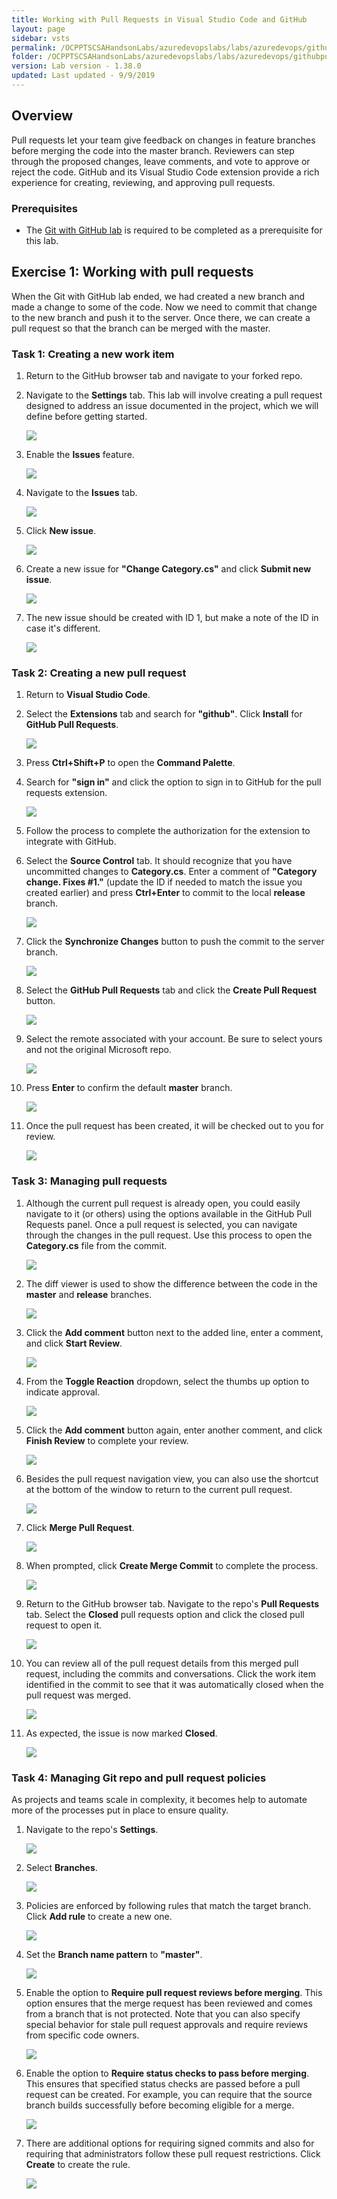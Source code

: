 ```yaml
---
title: Working with Pull Requests in Visual Studio Code and GitHub
layout: page
sidebar: vsts
permalink: /OCPPTSCSAHandsonLabs/azuredevopslabs/labs/azuredevops/githubpullrequests/
folder: /OCPPTSCSAHandsonLabs/azuredevopslabs/labs/azuredevops/githubpullrequests/
version: Lab version - 1.38.0
updated: Last updated - 9/9/2019
---
```

<div class="rw-ui-container"></div>

<a name="Overview"></a>
## Overview ##

Pull requests let your team give feedback on changes in feature branches before merging the code into the master branch. Reviewers can step through the proposed changes, leave comments, and vote to approve or reject the code. GitHub and its Visual Studio Code extension provide a rich experience for creating, reviewing, and approving pull requests.

<a name="Prerequisites"></a>
### Prerequisites ###

- The [Git with GitHub lab](../github) is required to be completed as a prerequisite for this lab.

<a name="Exercise1"></a>
## Exercise 1: Working with pull requests ##

When the Git with GitHub lab ended, we had created a new branch and made a change to some of the code. Now we need to commit that change to the new branch and push it to the server. Once there, we can create a pull request so that the branch can be merged with the master.

<a name="Ex1Task1"></a>
### Task 1: Creating a new work item ###

1. Return to the GitHub browser tab and navigate to your forked repo.

1. Navigate to the **Settings** tab. This lab will involve creating a pull request designed to address an issue documented in the project, which we will define before getting started.

    ![](images/000.png)

1. Enable the **Issues** feature.

    ![](images/001.png)

1. Navigate to the **Issues** tab.

    ![](images/002.png)

1. Click **New issue**.

    ![](images/003.png)

1. Create a new issue for **"Change Category.cs"** and click **Submit new issue**.

    ![](images/004.png)

1. The new issue should be created with ID 1, but make a note of the ID in case it's different.

    ![](images/005.png)

<a name="Ex1Task2"></a>
### Task 2: Creating a new pull request ###

1. Return to **Visual Studio Code**.

1. Select the **Extensions** tab and search for **"github"**. Click **Install** for **GitHub Pull Requests**.

    ![](images/006.png)

1. Press **Ctrl+Shift+P** to open the **Command Palette**.

1. Search for **"sign in"** and click the option to sign in to GitHub for the pull requests extension.

    ![](images/007.png)

1. Follow the process to complete the authorization for the extension to integrate with GitHub.

1. Select the **Source Control** tab. It should recognize that you have uncommitted changes to **Category.cs**. Enter a comment of **"Category change. Fixes #1."** (update the ID if needed to match the issue you created earlier) and press **Ctrl+Enter** to commit to the local **release** branch.

    ![](images/008.png)

1. Click the **Synchronize Changes** button to push the commit to the server branch.

    ![](images/009.png)

1. Select the **GitHub Pull Requests** tab and click the **Create Pull Request** button.

    ![](images/010.png)

1. Select the remote associated with your account. Be sure to select yours and not the original Microsoft repo.

    ![](images/011.png)

1. Press **Enter** to confirm the default **master** branch.

    ![](images/012.png)

1. Once the pull request has been created, it will be checked out to you for review.

    ![](images/013.png)

<a name="Ex1Task3"></a>
### Task 3: Managing pull requests ###

1. Although the current pull request is already open, you could easily navigate to it (or others) using the options available in the GitHub Pull Requests panel. Once a pull request is selected, you can navigate through the changes in the pull request. Use this process to open the **Category.cs** file from the commit.

    ![](images/014.png)

1. The diff viewer is used to show the difference between the code in the **master** and **release** branches.

    ![](images/015.png)

1. Click the **Add comment** button next to the added line, enter a comment, and click **Start Review**.

    ![](images/016.png)

1. From the **Toggle Reaction** dropdown, select the thumbs up option to indicate approval.

    ![](images/017.png)

1. Click the **Add comment** button again, enter another comment, and click **Finish Review** to complete your review.

    ![](images/018.png)

1. Besides the pull request navigation view, you can also use the shortcut at the bottom of the window to return to the current pull request.

    ![](images/019.png)

1. Click **Merge Pull Request**.

    ![](images/020.png)

1. When prompted, click **Create Merge Commit** to complete the process.

    ![](images/021.png)

1. Return to the GitHub browser tab. Navigate to the repo's **Pull Requests** tab. Select the **Closed** pull requests option and click the closed pull request to open it.

    ![](images/022.png)

1. You can review all of the pull request details from this merged pull request, including the commits and conversations. Click the work item identified in the commit to see that it was automatically closed when the pull request was merged.

    ![](images/023.png)

1. As expected, the issue is now marked **Closed**.

    ![](images/024.png)

<a name="Ex1Task4"></a>
### Task 4: Managing Git repo and pull request policies ###

As projects and teams scale in complexity, it becomes help to automate more of the processes put in place to ensure quality.

1. Navigate to the repo's **Settings**.

    ![](images/025.png)

1. Select **Branches**.

    ![](images/026.png)

1. Policies are enforced by following rules that match the target branch. Click **Add rule** to create a new one.

    ![](images/027.png)

1. Set the **Branch name pattern** to **"master"**.

    ![](images/028.png)

1. Enable the option to **Require pull request reviews before merging**. This option ensures that the merge request has been reviewed and comes from a branch that is not protected. Note that you can also specify special behavior for stale pull request approvals and require reviews from specific code owners.

    ![](images/029.png)

1. Enable the option to **Require status checks to pass before merging**. This ensures that specified status checks are passed before a pull request can be created. For example, you can require that the source branch builds successfully before becoming eligible for a merge.

    ![](images/030.png)

1. There are additional options for requiring signed commits and also for requiring that administrators follow these pull request restrictions. Click **Create** to create the rule.

    ![](images/031.png)

